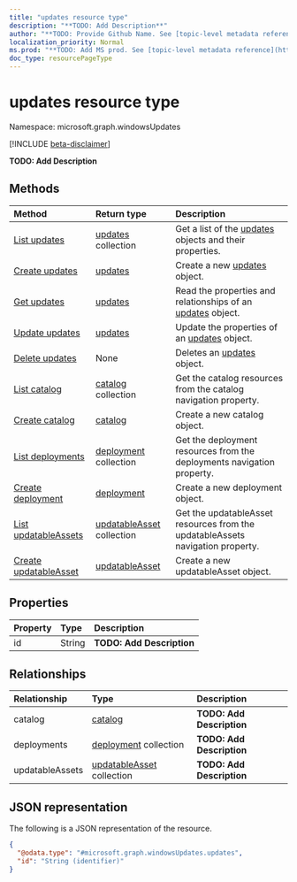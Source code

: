 ```yaml
---
title: "updates resource type"
description: "**TODO: Add Description**"
author: "**TODO: Provide Github Name. See [topic-level metadata reference](https://msgo.azurewebsites.net/add/document/guidelines/metadata.html#topic-level-metadata)**"
localization_priority: Normal
ms.prod: "**TODO: Add MS prod. See [topic-level metadata reference](https://msgo.azurewebsites.net/add/document/guidelines/metadata.html#topic-level-metadata)**"
doc_type: resourcePageType
---
```


# updates resource type

Namespace: microsoft.graph.windowsUpdates

[!INCLUDE [beta-disclaimer](../../includes/beta-disclaimer.md)]

**TODO: Add Description**

## Methods
|Method|Return type|Description|
|:---|:---|:---|
|[List updates](../api/updates-list.md)|[updates](../resources/windowsupdates-updates.md) collection|Get a list of the [updates](../resources/updates.md) objects and their properties.|
|[Create updates](../api/windowsupdates-updates-create.md)|[updates](../resources/windowsupdates-updates.md)|Create a new [updates](../resources/windowsupdates-updates.md) object.|
|[Get updates](../api/windowsupdates-updates-get.md)|[updates](../resources/windowsupdates-updates.md)|Read the properties and relationships of an [updates](../resources/windowsupdates-updates.md) object.|
|[Update updates](../api/windowsupdates-updates-update.md)|[updates](../resources/windowsupdates-updates.md)|Update the properties of an [updates](../resources/windowsupdates-updates.md) object.|
|[Delete updates](../api/windowsupdates-updates-delete.md)|None|Deletes an [updates](../resources/windowsupdates-updates.md) object.|
|[List catalog](../api/windowsupdates-updates-list-catalog.md)|[catalog](../resources/windowsupdates-catalog.md) collection|Get the catalog resources from the catalog navigation property.|
|[Create catalog](../api/windowsupdates-updates-post-catalog.md)|[catalog](../resources/windowsupdates-catalog.md)|Create a new catalog object.|
|[List deployments](../api/windowsupdates-updates-list-deployments.md)|[deployment](../resources/windowsupdates-deployment.md) collection|Get the deployment resources from the deployments navigation property.|
|[Create deployment](../api/windowsupdates-updates-post-deployments.md)|[deployment](../resources/windowsupdates-deployment.md)|Create a new deployment object.|
|[List updatableAssets](../api/windowsupdates-updates-list-updatableassets.md)|[updatableAsset](../resources/windowsupdates-updatableasset.md) collection|Get the updatableAsset resources from the updatableAssets navigation property.|
|[Create updatableAsset](../api/windowsupdates-updates-post-updatableassets.md)|[updatableAsset](../resources/windowsupdates-updatableasset.md)|Create a new updatableAsset object.|

## Properties
|Property|Type|Description|
|:---|:---|:---|
|id|String|**TODO: Add Description**|

## Relationships
|Relationship|Type|Description|
|:---|:---|:---|
|catalog|[catalog](../resources/windowsupdates-catalog.md)|**TODO: Add Description**|
|deployments|[deployment](../resources/windowsupdates-deployment.md) collection|**TODO: Add Description**|
|updatableAssets|[updatableAsset](../resources/windowsupdates-updatableasset.md) collection|**TODO: Add Description**|

## JSON representation
The following is a JSON representation of the resource.
<!-- {
  "blockType": "resource",
  "keyProperty": "id",
  "@odata.type": "microsoft.graph.windowsUpdates.updates",
  "openType": false
}
-->
``` json
{
  "@odata.type": "#microsoft.graph.windowsUpdates.updates",
  "id": "String (identifier)"
}
```

